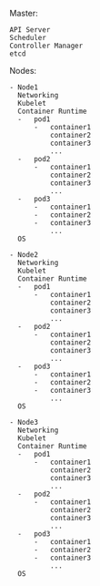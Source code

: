 Master:

    API Server
    Scheduler
    Controller Manager
    etcd
  
Nodes:

    - Node1
      Networking
      Kubelet
      Container Runtime
      -   pod1
          -   container1
              container2
              container3
              ...
      -   pod2
          -   container1
              container2
              container3
              ...
      -   pod3
          -   container1
          -   container2
          -   container3
              ...
      OS

    - Node2
      Networking
      Kubelet
      Container Runtime
      -   pod1
          -   container1
              container2
              container3
              ...
      -   pod2
          -   container1
              container2
              container3
              ...
      -   pod3
          -   container1
          -   container2
          -   container3
              ...
      OS

    - Node3
      Networking
      Kubelet
      Container Runtime
      -   pod1
          -   container1
              container2
              container3
              ...
      -   pod2
          -   container1
              container2
              container3
              ...
      -   pod3
          -   container1
          -   container2
          -   container3
              ...
      OS
